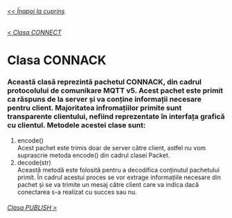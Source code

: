 ###### [<< Înapoi la cuprins](../Cuprins.md)
###### [< Clasa CONNECT](07.%20CONNECT.md)
# Clasa CONNACK
### Această clasă reprezintă pachetul CONNACK, din cadrul protocolului de comunikare MQTT v5. Acest pachet este primit ca răspuns de la server și va conține informații necesare pentru client. Majoritatea infromațiilor primite sunt transparente clientului, nefiind reprezentate în interfața grafică cu clientul. Metodele acestei clase sunt:
1. encode()  
Acest pachet este trimis doar de server către client, astfel nu vom suprascrie metoda encode() din cadrul clasei Packet.
2. decode(str)  
Această metodă este folosită pentru a decodifica conținutul pachetului primit. În cadrul acestui proces se vor extrage informațiile necesare din pachet și se va trimite un mesaj către client care va indica dacă conectarea s-a realizat cu succes sau nu.
###### [Clasa PUBLISH >](09.%20PUBLISH.md)

